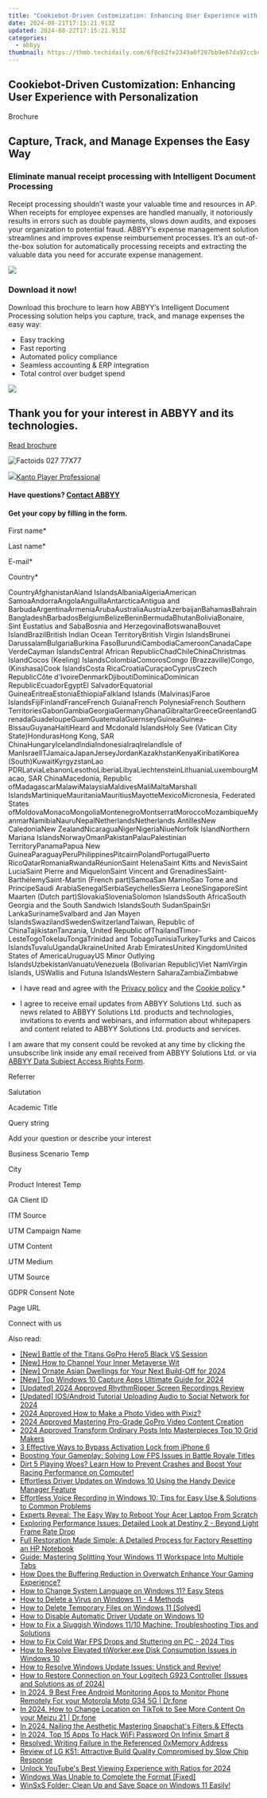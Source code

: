 ```yaml
---
title: "Cookiebot-Driven Customization: Enhancing User Experience with Personalization"
date: 2024-08-21T17:15:21.913Z
updated: 2024-08-22T17:15:21.913Z
categories:
  - abbyy
thumbnail: https://thmb.techidaily.com/6f8c62fe2349a0f207bb9e67da92ccbc024b72458dedec8efed25d3d7ef6c0d1.png
---
```


## Cookiebot-Driven Customization: Enhancing User Experience with Personalization

Brochure

## Capture, Track, and Manage Expenses the Easy Way

### Eliminate manual receipt processing with Intelligent Document Processing

Receipt processing shouldn’t waste your valuable time and resources in AP. When receipts for employee expenses are handled manually, it notoriously results in errors such as double payments, slows down audits, and exposes your organization to potential fraud. ABBYY’s expense management solution streamlines and improves expense reimbursement processes. It’s an out-of-the-box solution for automatically processing receipts and extracting the valuable data you need for accurate expense management.

<!-- affiliate ads begin -->
<a href="https://secure.2checkout.com/order/checkout.php?PRODS=37100474&QTY=1&AFFILIATE=108875&CART=1"><img src="https://awario.com/images/pages/index/img-leads-1280@1x.avif" border="0"></a>
<!-- affiliate ads end -->
### Download it now!

Download this brochure to learn how ABBYY’s Intelligent Document Processing solution helps you capture, track, and manage expenses the easy way:

* Easy tracking
* Fast reporting
* Automated policy compliance
* Seamless accounting & ERP integration
* Total control over budget spend

<!-- affiliate ads begin -->
<a href="https://secure.2checkout.com/order/checkout.php?PRODS=4620780&QTY=1&AFFILIATE=108875&CART=1"><img src="https://secure.avangate.com/images/merchant/07dd4d5a72f5740ef0f035f201951476/728__90banner.jpg" border="0"></a>
<!-- affiliate ads end -->
## Thank you for your interest in ABBYY and its technologies.

[Read brochure](https://digital.abbyy.com/hubfs/content/brochure-ap-expense-management-en.pdf "Read brochure") 

![Factoids 027 77X77](https://static4.abbyy.com/abbyycommedia/31652/factoids-027-77x77.svg)

<!-- affiliate ads begin -->
<a href="https://secure.2checkout.com/order/checkout.php?PRODS=4742929&QTY=1&AFFILIATE=108875&CART=1"><img src="https://secure.avangate.com/images/merchant/e09fdffe648a30658a9657bbed7b2388/products/boxshot(2).png" border="0">Kanto Player Professional</a>
<!-- affiliate ads end -->
#### Have questions? [Contact ABBYY](https://tools.techidaily.com/abbyy/products/)

#### Get your copy by filling in the form.

First name\*

Last name\*

E-mail\*

Сountry\*

СountryAfghanistanAland IslandsAlbaniaAlgeriaAmerican SamoaAndorraAngolaAnguillaAntarcticaAntigua and BarbudaArgentinaArmeniaArubaAustraliaAustriaAzerbaijanBahamasBahrainBangladeshBarbadosBelgiumBelizeBeninBermudaBhutanBoliviaBonaire, Sint Eustatius and SabaBosnia and HerzegovinaBotswanaBouvet IslandBrazilBritish Indian Ocean TerritoryBritish Virgin IslandsBrunei DarussalamBulgariaBurkina FasoBurundiCambodiaCameroonCanadaCape VerdeCayman IslandsCentral African RepublicChadChileChinaChristmas IslandCocos (Keeling) IslandsColombiaComorosCongo (Brazzaville)Congo, (Kinshasa)Cook IslandsCosta RicaCroatiaCuraçaoCyprusCzech RepublicCôte d'IvoireDenmarkDjiboutiDominicaDominican RepublicEcuadorEgyptEl SalvadorEquatorial GuineaEritreaEstoniaEthiopiaFalkland Islands (Malvinas)Faroe IslandsFijiFinlandFranceFrench GuianaFrench PolynesiaFrench Southern TerritoriesGabonGambiaGeorgiaGermanyGhanaGibraltarGreeceGreenlandGrenadaGuadeloupeGuamGuatemalaGuernseyGuineaGuinea-BissauGuyanaHaitiHeard and Mcdonald IslandsHoly See (Vatican City State)HondurasHong Kong, SAR ChinaHungaryIcelandIndiaIndonesiaIraqIrelandIsle of ManIsraelITJamaicaJapanJerseyJordanKazakhstanKenyaKiribatiKorea (South)KuwaitKyrgyzstanLao PDRLatviaLebanonLesothoLiberiaLibyaLiechtensteinLithuaniaLuxembourgMacao, SAR ChinaMacedonia, Republic ofMadagascarMalawiMalaysiaMaldivesMaliMaltaMarshall IslandsMartiniqueMauritaniaMauritiusMayotteMexicoMicronesia, Federated States ofMoldovaMonacoMongoliaMontenegroMontserratMoroccoMozambiqueMyanmarNamibiaNauruNepalNetherlandsNetherlands AntillesNew CaledoniaNew ZealandNicaraguaNigerNigeriaNiueNorfolk IslandNorthern Mariana IslandsNorwayOmanPakistanPalauPalestinian TerritoryPanamaPapua New GuineaParaguayPeruPhilippinesPitcairnPolandPortugalPuerto RicoQatarRomaniaRwandaRéunionSaint HelenaSaint Kitts and NevisSaint LuciaSaint Pierre and MiquelonSaint Vincent and GrenadinesSaint-BarthélemySaint-Martin (French part)SamoaSan MarinoSao Tome and PrincipeSaudi ArabiaSenegalSerbiaSeychellesSierra LeoneSingaporeSint Maarten (Dutch part)SlovakiaSloveniaSolomon IslandsSouth AfricaSouth Georgia and the South Sandwich IslandsSouth SudanSpainSri LankaSurinameSvalbard and Jan Mayen IslandsSwazilandSwedenSwitzerlandTaiwan, Republic of ChinaTajikistanTanzania, United Republic ofThailandTimor-LesteTogoTokelauTongaTrinidad and TobagoTunisiaTurkeyTurks and Caicos IslandsTuvaluUgandaUkraineUnited Arab EmiratesUnited KingdomUnited States of AmericaUruguayUS Minor Outlying IslandsUzbekistanVanuatuVenezuela (Bolivarian Republic)Viet NamVirgin Islands, USWallis and Futuna IslandsWestern SaharaZambiaZimbabwe

* I have read and agree with the [Privacy policy](https://tools.techidaily.com/abbyy/products/) and the [Cookie policy](https://tools.techidaily.com/abbyy/products/).\*

* I agree to receive email updates from ABBYY Solutions Ltd. such as news related to ABBYY Solutions Ltd. products and technologies, invitations to events and webinars, and information about whitepapers and content related to ABBYY Solutions Ltd. products and services.  
    
I am aware that my consent could be revoked at any time by clicking the unsubscribe link inside any email received from ABBYY Solutions Ltd. or via [ABBYY Data Subject Access Rights Form](https://tools.techidaily.com/abbyy/products/).

Referrer

Salutation

Academic Title

Query string

Add your question or describe your interest

Business Scenario Temp

City

Product Interest Temp

GA Client ID

ITM Source

UTM Campaign Name

UTM Content

UTM Medium

UTM Source

GDPR Consent Note

Page URL

Connect with us

<ins class="adsbygoogle"
     style="display:block"
     data-ad-format="autorelaxed"
     data-ad-client="ca-pub-7571918770474297"
     data-ad-slot="1223367746"></ins>



<ins class="adsbygoogle"
     style="display:block"
     data-ad-client="ca-pub-7571918770474297"
     data-ad-slot="8358498916"
     data-ad-format="auto"
     data-full-width-responsive="true"></ins>

<span class="atpl-alsoreadstyle">Also read:</span>
<div><ul>
<li><a href="https://extra-hints.techidaily.com/new-battle-of-the-titans-gopro-hero5-black-vs-session/"><u>[New] Battle of the Titans  GoPro Hero5 Black VS Session</u></a></li>
<li><a href="https://some-techniques.techidaily.com/new-how-to-channel-your-inner-metaverse-wit/"><u>[New] How to Channel Your Inner Metaverse Wit</u></a></li>
<li><a href="https://digital-screen-recording.techidaily.com/new-ornate-asian-dwellings-for-your-next-build-off-for-2024/"><u>[New] Ornate Asian Dwellings for Your Next Build-Off for 2024</u></a></li>
<li><a href="https://screen-activity-recording.techidaily.com/new-top-windows-10-capture-apps-ultimate-guide-for-2024/"><u>[New] Top Windows 10 Capture Apps  Ultimate Guide for 2024</u></a></li>
<li><a href="https://visual-screen-recording.techidaily.com/updated-2024-approved-rhythmripper-screen-recordings-review/"><u>[Updated] 2024 Approved  RhythmRipper Screen Recordings Review</u></a></li>
<li><a href="https://facebook-video-files.techidaily.com/updated-iosandroid-tutorial-uploading-audio-to-social-network-for-2024/"><u>[Updated] IOS/Android Tutorial  Uploading Audio to Social Network for 2024</u></a></li>
<li><a href="https://some-techniques.techidaily.com/2024-approved-how-to-make-a-photo-video-with-pixiz/"><u>2024 Approved  How to Make a Photo Video with Pixiz?</u></a></li>
<li><a href="https://extra-guidance.techidaily.com/2024-approved-mastering-pro-grade-gopro-video-content-creation/"><u>2024 Approved  Mastering Pro-Grade GoPro Video Content Creation</u></a></li>
<li><a href="https://instagram-videos.techidaily.com/2024-approved-transform-ordinary-posts-into-masterpieces-top-10-grid-makers/"><u>2024 Approved  Transform Ordinary Posts Into Masterpieces  Top 10 Grid Makers</u></a></li>
<li><a href="https://activate-lock.techidaily.com/3-effective-ways-to-bypass-activation-lock-from-iphone-6-by-drfone-ios/"><u>3 Effective Ways to Bypass Activation Lock from iPhone 6</u></a></li>
<li><a href="https://techtrends.techidaily.com/boosting-your-gameplay-solving-low-fps-issues-in-battle-royale-titles/"><u>Boosting Your Gameplay: Solving Low FPS Issues in Battle Royale Titles</u></a></li>
<li><a href="https://program-issues.techidaily.com/1723007345281-dirt-5-playing-woes-learn-how-to-prevent-crashes-and-boost-your-racing-performance-on-computer/"><u>Dirt 5 Playing Woes? Learn How to Prevent Crashes and Boost Your Racing Performance on Computer!</u></a></li>
<li><a href="https://techtrends.techidaily.com/effortless-driver-updates-on-windows-10-using-the-handy-device-manager-feature/"><u>Effortless Driver Updates on Windows 10 Using the Handy Device Manager Feature</u></a></li>
<li><a href="https://techtrends.techidaily.com/effortless-voice-recording-in-windows-10-tips-for-easy-use-and-solutions-to-common-problems/"><u>Effortless Voice Recording in Windows 10: Tips for Easy Use & Solutions to Common Problems</u></a></li>
<li><a href="https://techtrends.techidaily.com/experts-reveal-the-easy-way-to-reboot-your-acer-laptop-from-scratch/"><u>Experts Reveal: The Easy Way to Reboot Your Acer Laptop From Scratch</u></a></li>
<li><a href="https://techtrends.techidaily.com/exploring-performance-issues-detailed-look-at-destiny-2-beyond-light-frame-rate-drop/"><u>Exploring Performance Issues: Detailed Look at Destiny 2 - Beyond Light Frame Rate Drop</u></a></li>
<li><a href="https://techtrends.techidaily.com/full-restoration-made-simple-a-detailed-process-for-factory-resetting-an-hp-notebook/"><u>Full Restoration Made Simple: A Detailed Process for Factory Resetting an HP Notebook</u></a></li>
<li><a href="https://techtrends.techidaily.com/guide-mastering-splitting-your-windows-11-workspace-into-multiple-tabs/"><u>Guide: Mastering Splitting Your Windows 11 Workspace Into Multiple Tabs</u></a></li>
<li><a href="https://techtrends.techidaily.com/how-does-the-buffering-reduction-in-overwatch-enhance-your-gaming-experience/"><u>How Does the Buffering Reduction in Overwatch Enhance Your Gaming Experience?</u></a></li>
<li><a href="https://techtrends.techidaily.com/how-to-change-system-language-on-windows-11-easy-steps/"><u>How to Change System Language on Windows 11? Easy Steps</u></a></li>
<li><a href="https://techtrends.techidaily.com/how-to-delete-a-virus-on-windows-11-4-methods/"><u>How to Delete a Virus on Windows 11 - 4 Methods</u></a></li>
<li><a href="https://techtrends.techidaily.com/how-to-delete-temporary-files-on-windows-11-solved/"><u>How to Delete Temporary Files on Windows 11 [Solved]</u></a></li>
<li><a href="https://techtrends.techidaily.com/how-to-disable-automatic-driver-update-on-windows-10/"><u>How to Disable Automatic Driver Update on Windows 10</u></a></li>
<li><a href="https://techtrends.techidaily.com/how-to-fix-a-sluggish-windows-1110-machine-troubleshooting-tips-and-solutions/"><u>How to Fix a Sluggish Windows 11/10 Machine: Troubleshooting Tips and Solutions</u></a></li>
<li><a href="https://techtrends.techidaily.com/how-to-fix-cold-war-fps-drops-and-stuttering-on-pc-2024-tips/"><u>How to Fix Cold War FPS Drops and Stuttering on PC - 2024 Tips</u></a></li>
<li><a href="https://techtrends.techidaily.com/how-to-resolve-elevated-tiworkerexe-disk-consumption-issues-in-windows-10/"><u>How to Resolve Elevated tiWorker.exe Disk Consumption Issues in Windows 10</u></a></li>
<li><a href="https://techtrends.techidaily.com/how-to-resolve-windows-update-issues-unstick-and-revive/"><u>How to Resolve Windows Update Issues: Unstick and Revive!</u></a></li>
<li><a href="https://techtrends.techidaily.com/how-to-restore-connection-on-your-logitech-g923-controller-issues-and-solutions-as-of-2024/"><u>How to Restore Connection on Your Logitech G923 Controller (Issues and Solutions as of 2024)</u></a></li>
<li><a href="https://android-location.techidaily.com/in-2024-9-best-free-android-monitoring-apps-to-monitor-phone-remotely-for-your-motorola-moto-g34-5g-drfone-by-drfone-virtual/"><u>In 2024, 9 Best Free Android Monitoring Apps to Monitor Phone Remotely For your Motorola Moto G34 5G | Dr.fone</u></a></li>
<li><a href="https://location-social.techidaily.com/in-2024-how-to-change-location-on-tiktok-to-see-more-content-on-your-meizu-21-drfone-by-drfone-virtual-android/"><u>In 2024, How to Change Location on TikTok to See More Content On your Meizu 21 | Dr.fone</u></a></li>
<li><a href="https://snapchat-videos.techidaily.com/in-2024-nailing-the-aesthetic-mastering-snapchats-filters-and-effects/"><u>In 2024, Nailing the Aesthetic  Mastering Snapchat's Filters & Effects</u></a></li>
<li><a href="https://unlock-android.techidaily.com/in-2024-top-15-apps-to-hack-wifi-password-on-infinix-smart-8-by-drfone-android/"><u>In 2024, Top 15 Apps To Hack WiFi Password On Infinix Smart 8</u></a></li>
<li><a href="https://common-error.techidaily.com/resolved-writing-failure-in-the-referenced-0xmemory-address/"><u>Resolved: Writing Failure in the Referenced 0xMemory Address</u></a></li>
<li><a href="https://buynow-info.techidaily.com/review-of-lg-k51-attractive-build-quality-compromised-by-slow-chip-response/"><u>Review of LG K51: Attractive Build Quality Compromised by Slow Chip Response</u></a></li>
<li><a href="https://facebook-video-share.techidaily.com/unlock-youtubes-best-viewing-experience-with-ratios-for-2024/"><u>Unlock YouTube's Best Viewing Experience with Ratios for 2024</u></a></li>
<li><a href="https://techtrends.techidaily.com/windows-was-unable-to-complete-the-format-fixed/"><u>Windows Was Unable to Complete the Format [Fixed]</u></a></li>
<li><a href="https://techtrends.techidaily.com/winsxs-folder-clean-up-and-save-space-on-windows-11-easily/"><u>WinSxS Folder: Clean Up and Save Space on Windows 11 Easily!</u></a></li>
</ul></div>
